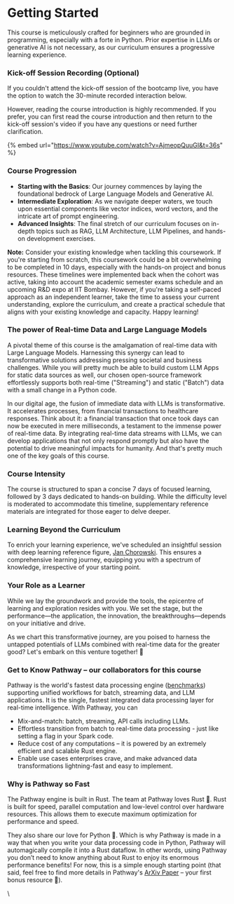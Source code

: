 # Getting Started

This course is meticulously crafted for beginners who are grounded in programming, especially with a forte in Python. Prior expertise in LLMs or generative AI is not necessary, as our curriculum ensures a progressive learning experience.

### Kick-off Session Recording (Optional)&#x20;

If you couldn't attend the kick-off session of the bootcamp live, you have the option to watch the 30-minute recorded interaction below.&#x20;

However, reading the course introduction is highly recommended. If you prefer, you can first read the course introduction and then return to the kick-off session's video if you have any questions or need further clarification.&#x20;

{% embed url="https://www.youtube.com/watch?v=AjmeopQuuGI&t=36s" %}

### Course Progression

* **Starting with the Basics**: Our journey commences by laying the foundational bedrock of Large Language Models and Generative AI.
* **Intermediate Exploration**: As we navigate deeper waters, we touch upon essential components like vector indices, word vectors, and the intricate art of prompt engineering.
* **Advanced Insights**: The final stretch of our curriculum focuses on in-depth topics such as RAG, LLM Architecture, LLM Pipelines, and hands-on development exercises.

**Note:** Consider your existing knowledge when tackling this coursework. If you're starting from scratch, this coursework could be a bit overwhelming to be completed in 10 days, especially with the hands-on project and bonus resources. These timelines were implemented back when the cohort was active, taking into account the academic semester exams schedule and an upcoming R\&D expo at IIT Bombay. However, if you're taking a self-paced approach as an independent learner, take the time to assess your current understanding, explore the curriculum, and create a practical schedule that aligns with your existing knowledge and capacity. Happy learning!

### The power of Real-time Data and Large Language Models

A pivotal theme of this course is the amalgamation of real-time data with Large Language Models. Harnessing this synergy can lead to transformative solutions addressing pressing societal and business challenges. While you will pretty much be able to build custom LLM Apps for static data sources as well, our chosen open-source framework effortlessly supports both real-time ("Streaming") and static ("Batch") data with a small change in a Python code.

In our digital age, the fusion of immediate data with LLMs is transformative. It accelerates processes, from financial transactions to healthcare responses. Think about it: a financial transaction that once took days can now be executed in mere milliseconds, a testament to the immense power of real-time data. By integrating real-time data streams with LLMs, we can develop applications that not only respond promptly but also have the potential to drive meaningful impacts for humanity. And that's pretty much one of the key goals of this course.

### Course Intensity

The course is structured to span a concise 7 days of focused learning, followed by 3 days dedicated to hands-on building. While the difficulty level is moderated to accommodate this timeline, supplementary reference materials are integrated for those eager to delve deeper.

### Learning Beyond the Curriculum

To enrich your learning experience, we've scheduled an insightful session with deep learning reference figure, [Jan Chorowski](https://pathway.com/our-story/#jan-chorowski). This ensures a comprehensive learning journey, equipping you with a spectrum of knowledge, irrespective of your starting point.

### Your Role as a Learner

While we lay the groundwork and provide the tools, the epicentre of learning and exploration resides with you. We set the stage, but the performance—the application, the innovation, the breakthroughs—depends on your initiative and drive.

As we chart this transformative journey, are you poised to harness the untapped potentials of LLMs combined with real-time data for the greater good? Let's embark on this venture together! 🚀

### Get to Know Pathway – our collaborators for this course

Pathway is the world's fastest data processing engine ([benchmarks](https://pathway.com/blog/streaming-benchmarks-pathway-fastest-engine-on-the-market)) supporting unified workflows for batch, streaming data, and LLM applications. It is the single, fastest integrated data processing layer for real-time intelligence. With Pathway, you can

* Mix-and-match: batch, streaming, API calls including LLMs.
* Effortless transition from batch to real-time data processing - just like setting a flag in your Spark code.
* Reduce cost of any computations – it is powered by an extremely efficient and scalable Rust engine.
* Enable use cases enterprises crave, and make advanced data transformations lightning-fast and easy to implement.

### Why is Pathway so Fast <a href="#why-is-pathway-so-fast" id="why-is-pathway-so-fast"></a>

The Pathway engine is built in Rust. The team at Pathway loves Rust 🦀. Rust is built for speed, parallel computation and low-level control over hardware resources. This allows them to execute maximum optimization for performance and speed.

They also share our love for Python 🐍. Which is why Pathway is made in a way that when you write your data processing code in Python, Pathway will automagically compile it into a Rust dataflow. In other words, using Pathway you don’t need to know anything about Rust to enjoy its enormous performance benefits! For now, this is a simple enough starting point (that said, feel free to find more details in Pathway's [ArXiv Paper](https://arxiv.org/abs/2307.13116) – your first bonus resource 🙂).

\


